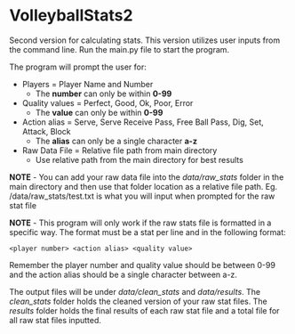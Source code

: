 # VolleyballStats2

Second version for calculating stats. This version utilizes user inputs from the command line. Run the main.py file to start the program. 

The program will prompt the user for:
- Players = Player Name and Number
  - The **number** can only be within **0-99** 
- Quality values = Perfect, Good, Ok, Poor, Error
  - The **value** can only be within **0-99**   
- Action alias = Serve, Serve Receive Pass, Free Ball Pass, Dig, Set, Attack, Block
  - The **alias** can only be a single character **a-z** 
- Raw Data File = Relative file path from main directory
  - Use relative path from the main directory for best results

**NOTE** - You can add your raw data file into the *data/raw_stats* folder in the main directory and then use that folder location as a relative file path.
Eg. /data/raw_stats/test.txt is what you will input when prompted for the raw stat file

**NOTE** - This program will only work if the raw stats file is formatted in a specific way. The format must be a stat per line and in the following format:
```
<player number> <action alias> <quality value>
```
Remember the player number and quality value should be between 0-99 and the action alias should be a single character between a-z.

The output files will be under *data/clean_stats* and *data/results*. 
The *clean_stats* folder holds the cleaned version of your raw stat files. 
The *results* folder holds the final results of each raw stat file and a total file for all raw stat files inputted.

